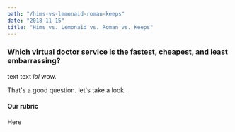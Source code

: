 ```yaml
---
path: "/hims-vs-lemonaid-roman-keeps"
date: "2018-11-15"
title: "Hims vs. Lemonaid vs. Roman vs. Keeps"
---
```


### Which virtual doctor service is the fastest, cheapest, and least embarrassing?

text text *lol* wow.

That's a good question. let's take a look.

#### Our rubric

Here